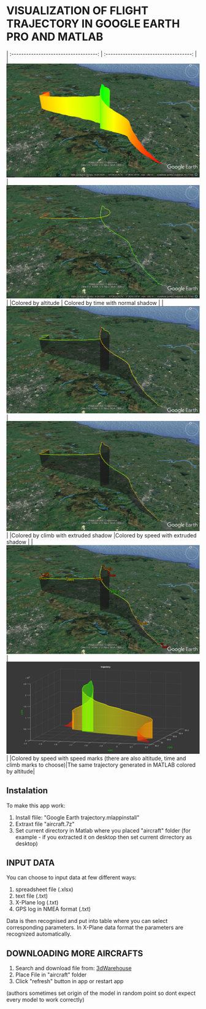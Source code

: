 # VISUALIZATION OF FLIGHT TRAJECTORY IN GOOGLE EARTH PRO AND MATLAB

| :-----------------------------------: | :-----------------------------------: |
|![](images/colored_by_altitude.PNG)    |![](images/colored_by_time.PNG)        |
|Colored by altitude                    | Colored by time with normal shadow    |
|![](images/colored_by_climb.PNG)       |![](images/colored_by_speed.PNG)       |
|Colored by climb with extruded shadow  |Colored by speed with extruded shadow  |
|![](images/speed_marks.PNG)            |![](images/trajec.PNG)                 |
|Colored by speed with speed marks (there are also altitude, time and climb marks to choose)|The same trajectory generated in MATLAB colored by altitude|

## Instalation
To make this app work:
1. Install flile: "Google Earth trajectory.mlappinstall"
2. Extraxt file "aircraft.7z"
3. Set current directory in Matlab where you placed "aircraft" folder (for example - if you extracted it on desktop then set current dirrectory as desktop)


## INPUT DATA

You can choose to input data at few different ways:
1. spreadsheet file (.xlsx)
2. text file (.txt)
3. X-Plane log (.txt)
4. GPS log in NMEA format (.txt)

Data is then recognised and put into table where you can select corresponding parameters.
In X-Plane data format the parameters are recognized automatically.


## DOWNLOADING MORE AIRCRAFTS
1. Search and download file from: [3dWarehouse](https://3dwarehouse.sketchup.com/)
2. Place File in "aircraft" folder
3. Click "refresh" button in app or restart app

(authors sometimes set origin of the model in random point so dont expect every model to work correctly)

